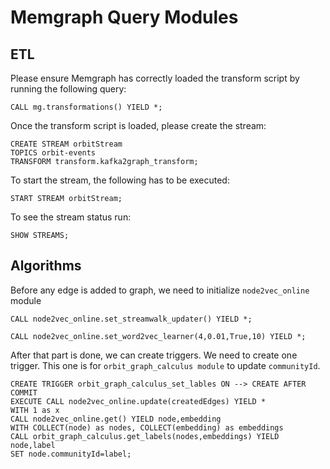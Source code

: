# Memgraph Query Modules

## ETL

Please ensure Memgraph has correctly loaded the transform script by running the following query:

```Cypher
CALL mg.transformations() YIELD *;
```

Once the transform script is loaded, please create the stream:

```Cypher
CREATE STREAM orbitStream
TOPICS orbit-events
TRANSFORM transform.kafka2graph_transform;
```

To start the stream, the following has to be executed:

```Cypher
START STREAM orbitStream;
```

To see the stream status run:

```Cypher
SHOW STREAMS;
```

## Algorithms

Before any edge is added to graph, we need to initialize `node2vec_online` module

```Cypher
CALL node2vec_online.set_streamwalk_updater() YIELD *;
```

```Cypher
CALL node2vec_online.set_word2vec_learner(4,0.01,True,10) YIELD *;
```

After that part is done, we can create triggers. We need to create one trigger.
This one is for `orbit_graph_calculus module` to update `communityId`.

```Cypher
CREATE TRIGGER orbit_graph_calculus_set_lables ON --> CREATE AFTER COMMIT
EXECUTE CALL node2vec_online.update(createdEdges) YIELD *
WITH 1 as x
CALL node2vec_online.get() YIELD node,embedding
WITH COLLECT(node) as nodes, COLLECT(embedding) as embeddings
CALL orbit_graph_calculus.get_labels(nodes,embeddings) YIELD node,label
SET node.communityId=label;
```
